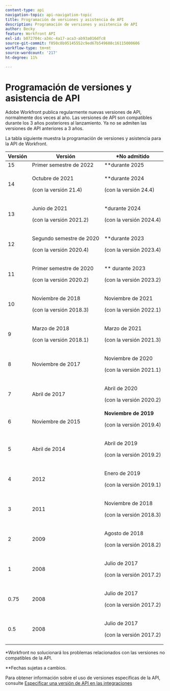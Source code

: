 ```yaml
---
content-type: api
navigation-topic: api-navigation-topic
title: Programación de versiones y asistencia de API
description: Programación de versiones y asistencia de API
author: Becky
feature: Workfront API
exl-id: b072704c-a34c-4a17-aca3-ab93a016dfc8
source-git-commit: f050c8b95145552c9ed67b549608c16115000606
workflow-type: tm+mt
source-wordcount: '217'
ht-degree: 11%

---
```


# Programación de versiones y asistencia de API



Adobe Workfront publica regularmente nuevas versiones de API, normalmente dos veces al año. Las versiones de API son compatibles durante los 3 años posteriores al lanzamiento. Ya no se admiten las versiones de API anteriores a 3 años.

La tabla siguiente muestra la programación de versiones y asistencia para la API de Workfront.

<table style="table-layout:auto"> 
 <col> 
 <col> 
 <col> 
 <thead> 
  <tr> 
   <th><strong>Versión</strong> </th> 
   <th><strong>Versión</strong> </th> 
   <th><strong>*No admitido</strong> </th> 
  </tr> 
 </thead> 
 <tbody> 
  <tr> 
   <td>15</td> 
   <td>Primer semestre de 2022</td> 
   <td>**durante 2025</td> 
  </tr> 
  <tr> 
   <td>14</td> 
   <td> <p>Octubre de 2021</p> <p>(con la versión 21.4)</p> </td> 
   <td> <p>**durante 2024</p> <p>(con la versión 24.4)</p> </td> 
  </tr> 
  <tr> 
   <td>13</td> 
   <td> <p>Junio de 2021</p> <p>(con la versión 2021.2)</p> </td> 
   <td> <p>*durante 2024</p> <p>(con la versión 2024.4)</p> </td> 
  </tr> 
  <tr> 
   <td>12</td> 
   <td> <p>Segundo semestre de 2020</p> <p>(con la versión 2020.4)</p> </td> 
   <td> <p>**durante 2023</p> <p>(con la versión 2023.4)</p> </td> 
  </tr> 
  <tr> 
   <td>11</td> 
   <td> <p>Primer semestre de 2020</p> <p>(con la versión 2020.2)</p> </td> 
   <td> <p>** durante 2023</p> <p>(con la versión 2023.2)</p> </td> 
  </tr> 
  <tr> 
   <td>10</td> 
   <td> <p>Noviembre de 2018</p> <p>(con la versión 2018.3)</p> </td> 
   <td> <p>Noviembre de 2021</p> <p>(con la versión 2022.1)</p> </td> 
  </tr> 
  <tr> 
   <td>9</td> 
   <td> <p>Marzo de 2018</p> <p>(con la versión 2018.1)</p> </td> 
   <td> <p>Marzo de 2021</p> <p>(con la versión 2021.3)</p> </td> 
  </tr> 
  <tr> 
   <td>8</td> 
   <td>Noviembre de 2017</td> 
   <td> <p>Noviembre de 2020</p> <p>(con la versión 2021.1)</p> </td> 
  </tr> 
  <tr> 
   <td>7</td> 
   <td>Abril de 2017</td> 
   <td> <p>Abril de 2020</p> <p>(con la versión 2020.2)</p> </td> 
  </tr> 
  <tr> 
   <td>6</td> 
   <td>Noviembre de 2015</td> 
   <td><strong>Noviembre de 2019</strong> <p>(con la versión 2019.4)</p> </td> 
  </tr> 
  <tr> 
   <td>5</td> 
   <td>Abril de 2014</td> 
   <td> <p>Abril de 2019</p> <p>(con la versión 2019.2)</p> </td> 
  </tr> 
  <tr> 
   <td>4</td> 
   <td>2012</td> 
   <td> <p>Enero de 2019</p> <p>(con la versión 2019.1)</p> </td> 
  </tr> 
  <tr> 
   <td>3</td> 
   <td>2011</td> 
   <td> <p>Noviembre de 2018</p> <p>(con la versión 2018.3)</p> </td> 
  </tr> 
  <tr> 
   <td>2</td> 
   <td>2009</td> 
   <td> <p>Agosto de 2018</p> <p>(con la versión 2018.2)</p> </td> 
  </tr> 
  <tr> 
   <td>1</td> 
   <td>2008</td> 
   <td> <p>Julio de 2017</p> <p>(con la versión 2017.2)</p> </td> 
  </tr> 
  <tr> 
   <td>0.75</td> 
   <td>2008</td> 
   <td> <p>Julio de 2017</p> <p>(con la versión 2017.2)</p> </td> 
  </tr> 
  <tr> 
   <td>0.5</td> 
   <td>2008</td> 
   <td> <p>Julio de 2017</p> <p>(con la versión 2017.2)</p> </td> 
  </tr> 
 </tbody> 
</table>

&#42;Workfront no solucionará los problemas relacionados con las versiones no compatibles de la API.

&#42;&#42;Fechas sujetas a cambios.

Para obtener información sobre el uso de versiones específicas de la API, consulte [Especificar una versión de API en las integraciones](../../wf-api/api/specify-api-version-integrations.md)
